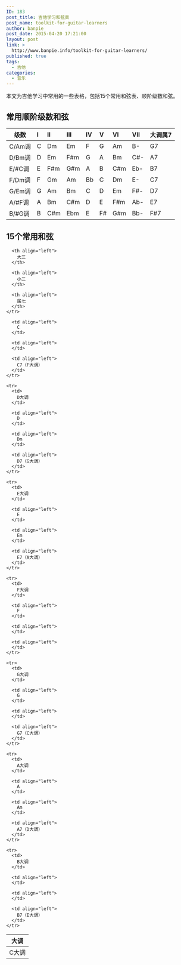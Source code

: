 ```yaml
---
ID: 183
post_title: 吉他学习和弦表
post_name: toolkit-for-guitar-learners
author: banpie
post_date: 2015-04-20 17:21:00
layout: post
link: >
  http://www.banpie.info/toolkit-for-guitar-learners/
published: true
tags:
  - 吉他
categories:
  - 音乐
---
```

本文为吉他学习中常用的一些表格，包括15个常用和弦表、顺阶级数和弦。

## 常用顺阶级数和弦

| 级数    | I | II  | III | IV | V  | VI  | VII | 大调属7 |
| ----- |:- |:--- |:--- |:-- |:-- |:--- |:--- |:---- |
| C/Am调 | C | Dm  | Em  | F  | G  | Am  | B-  | G7   |
| D/Bm调 | D | Em  | F#m | G  | A  | Bm  | C#- | A7   |
| E/#C调 | E | F#m | G#m | A  | B  | C#m | Eb- | B7   |
| F/Dm调 | F | Gm  | Am  | Bb | C  | Dm  | E-  | C7   |
| G/Em调 | G | Am  | Bm  | C  | D  | Em  | F#- | D7   |
| A/#F调 | A | Bm  | C#m | D  | E  | F#m | Ab- | E7   |
| B/#G调 | B | C#m | Ebm | E  | F# | G#m | Bb- | F#7  |

## 15个常用和弦

<table>
  <thead>
    <tr>
      <th>
        大调
      </th>
      
      <th align="left">
        大三
      </th>
      
      <th align="left">
        小三
      </th>
      
      <th align="left">
        属七
      </th>
    </tr>
  </thead>
  
  <tbody>
    <tr>
      <td>
        C大调
      </td>
      
      <td align="left">
        C
      </td>
      
      <td align="left">
      </td>
      
      <td align="left">
        C7（F大调）
      </td>
    </tr>
    
    <tr>
      <td>
        D大调
      </td>
      
      <td align="left">
        D
      </td>
      
      <td align="left">
        Dm
      </td>
      
      <td align="left">
        D7（G大调）
      </td>
    </tr>
    
    <tr>
      <td>
        E大调
      </td>
      
      <td align="left">
        E
      </td>
      
      <td align="left">
        Em
      </td>
      
      <td align="left">
        E7（A大调）
      </td>
    </tr>
    
    <tr>
      <td>
        F大调
      </td>
      
      <td align="left">
        F
      </td>
      
      <td align="left">
      </td>
      
      <td align="left">
      </td>
    </tr>
    
    <tr>
      <td>
        G大调
      </td>
      
      <td align="left">
        G
      </td>
      
      <td align="left">
      </td>
      
      <td align="left">
        G7（C大调）
      </td>
    </tr>
    
    <tr>
      <td>
        A大调
      </td>
      
      <td align="left">
        A
      </td>
      
      <td align="left">
        Am
      </td>
      
      <td align="left">
        A7（D大调）
      </td>
    </tr>
    
    <tr>
      <td>
        B大调
      </td>
      
      <td align="left">
      </td>
      
      <td align="left">
      </td>
      
      <td align="left">
        B7（E大调）
      </td>
    </tr>
  </tbody>
</table>